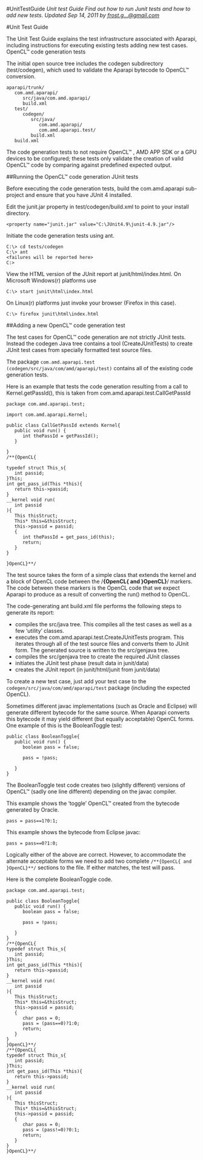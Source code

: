 #UnitTestGuide
*Unit test Guide Find out how to run Junit tests and how to add new tests. Updated Sep 14, 2011 by frost.g...@gmail.com*

#Unit Test Guide

The Unit Test Guide explains the test infrastructure associated with Aparapi, including instructions for executing existing tests adding new test cases.
OpenCL™ code generation tests

The initial open source tree includes the codegen subdirectory (test/codegen), which used to validate the Aparapi bytecode to OpenCL™ conversion.

    aparapi/trunk/
       com.amd.aparapi/
          src/java/com.amd.aparapi/
          build.xml
       test/
          codegen/
             src/java/
                com.amd.aparapi/
                com.amd.aparapi.test/
             build.xml
       build.xml

The code generation tests to not require OpenCL™ , AMD APP SDK or a GPU devices to be configured; these tests only validate the creation of valid OpenCL™ code by comparing against predefined expected output.

##Running the OpenCL™ code generation JUnit tests

Before executing the code generation tests, build the com.amd.aparapi sub-project and ensure that you have JUnit 4 installed.

Edit the junit.jar property in test/codegen/build.xml to point to your install directory.

    <property name="junit.jar" value="C:\JUnit4.9\junit-4.9.jar"/>

Initiate the code generation tests using ant.

    C:\> cd tests/codegen
    C:\> ant
    <failures will be reported here>
    C:>

View the HTML version of the JUnit report at junit/html/index.html. On Microsoft Windows(r) platforms use

    C:\> start junit\html\index.html

On Linux(r) platforms just invoke your browser (Firefox in this case).

    C:\> firefox junit\html\index.html

##Adding a new OpenCL™ code generation test

The test cases for OpenCL™ code generation are not strictly JUnit tests. Instead the codegen Java tree contains a tool (CreateJUnitTests) to create JUnit test cases from specially formatted test source files.

The package `com.amd.aparapi.test (codegen/src/java/com/amd/aparapi/test)` contains all of the existing code generation tests.

Here is an example that tests the code generation resulting from a call to Kernel.getPassId(), this is taken from com.amd.aparapi.test.CallGetPassId

    package com.amd.aparapi.test;

    import com.amd.aparapi.Kernel;

    public class CallGetPassId extends Kernel{
       public void run() {
          int thePassId = getPassId();
       }

    }
    /**{OpenCL{

    typedef struct This_s{
       int passid;
    }This;
    int get_pass_id(This *this){
       return this->passid;
    }
    __kernel void run(
       int passid
    ){
       This thisStruct;
       This* this=&thisStruct;
       this->passid = passid;
       {
          int thePassId = get_pass_id(this);
          return;
       }
    }

    }OpenCL}**/

The test source takes the form of a simple class that extends the kernel and a block of OpenCL code between the /**{OpenCL{ and }OpenCL}**/ markers. The code between these markers is the OpenCL code that we expect Aparapi to produce as a result of converting the run() method to OpenCL.

The code-generating ant build.xml file performs the following steps to generate its report:

* compiles the src/java tree. This compiles all the test cases as well as a few ‘utility’ classes.
* executes the com.amd.aparapi.test.CreateJUnitTests program. This iterates through all of the test source files and converts them to JUnit form. The generated source is written to the src/genjava tree.
* compiles the src/genjava tree to create the required JUnit classes
* initiates the JUnit test phase (result data in junit/data)
* creates the JUnit report (in junit/html/junit from junit/data)

To create a new test case, just add your test case to the `codegen/src/java/com/amd/aparapi/test` package (including the expected OpenCL).

Sometimes different javac implementations (such as Oracle and Eclipse) will generate different bytecode for the same source. When Aparapi converts this bytecode it may yield different (but equally acceptable) OpenCL forms. One example of this is the BooleanToggle test:

    public class BooleanToggle{
       public void run() {
          boolean pass = false;

          pass = !pass;

       }
    }

The BooleanToggle test code creates two (slightly different) versions of OpenCL™ (sadly one line different) depending on the javac compiler.

This example shows the ‘toggle’ OpenCL™ created from the bytecode generated by Oracle.

    pass = pass==1?0:1;

This example shows the bytecode from Eclipse javac:

    pass = pass==0?1:0;

Logically either of the above are correct. However, to accommodate the alternate acceptable forms we need to add two complete `/**{OpenCL{ and }OpenCL}**/` sections to the file. If either matches, the test will pass.

Here is the complete BooleanToggle code.

    package com.amd.aparapi.test;

    public class BooleanToggle{
       public void run() {
          boolean pass = false;

          pass = !pass;

       }
    }
    /**{OpenCL{
    typedef struct This_s{
       int passid;
    }This;
    int get_pass_id(This *this){
       return this->passid;
    }
    __kernel void run(
       int passid
    ){
       This thisStruct;
       This* this=&thisStruct;
       this->passid = passid;
       {
          char pass = 0;
          pass = (pass==0)?1:0;
          return;
       }
    }
    }OpenCL}**/
    /**{OpenCL{
    typedef struct This_s{
       int passid;
    }This;
    int get_pass_id(This *this){
       return this->passid;
    }
    __kernel void run(
       int passid
    ){
       This thisStruct;
       This* this=&thisStruct;
       this->passid = passid;
       {
          char pass = 0;
          pass = (pass!=0)?0:1;
          return;
       }
    }
    }OpenCL}**/